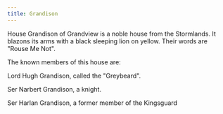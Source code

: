 ```yaml
---
title: Grandison
---
```


 House Grandison of Grandview is a noble house from the Stormlands. It blazons its arms with a black sleeping lion on yellow. Their words are "Rouse Me Not".

The known members of this house are:

Lord Hugh Grandison, called the "Greybeard".

Ser Narbert Grandison, a knight.

Ser Harlan Grandison, a former member of the Kingsguard 


